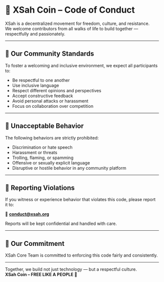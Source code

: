 # 🤝 XSah Coin – Code of Conduct

XSah is a decentralized movement for freedom, culture, and resistance.  
We welcome contributors from all walks of life to build together — respectfully and passionately.

---

## 💬 Our Community Standards

To foster a welcoming and inclusive environment, we expect all participants to:

- Be respectful to one another  
- Use inclusive language  
- Respect different opinions and perspectives  
- Accept constructive feedback  
- Avoid personal attacks or harassment  
- Focus on collaboration over competition

---

## 🚫 Unacceptable Behavior

The following behaviors are strictly prohibited:

- Discrimination or hate speech  
- Harassment or threats  
- Trolling, flaming, or spamming  
- Offensive or sexually explicit language  
- Disruptive or hostile behavior in any community platform

---

## 📢 Reporting Violations

If you witness or experience behavior that violates this code, please report it to:

📧 **conduct@xsah.org**

Reports will be kept confidential and handled with care.

---

## 🙌 Our Commitment

XSah Core Team is committed to enforcing this code fairly and consistently.

---

Together, we build not just technology — but a respectful culture.  
**XSah Coin – FREE LIKE A PEOPLE 🐏**
